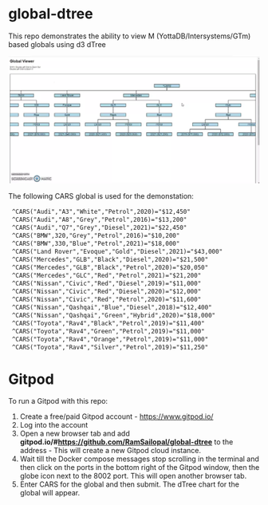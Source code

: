 # global-dtree

This repo demonstrates the ability to view M (YottaDB/Intersystems/GTm) based globals using d3 dTree

![Alt text](global-dtree.webp?raw=true "Global dTree")

The following CARS global is used for the demonstation:

     ^CARS("Audi","A3","White","Petrol",2020)="$12,450"
     ^CARS("Audi","A8","Grey","Petrol",2016)="$13,200"
     ^CARS("Audi","Q7","Grey","Diesel",2021)="$22,450"
     ^CARS("BMW",320,"Grey","Petrol",2016)="$10,200"
     ^CARS("BMW",330,"Blue","Petrol",2021)="$18,000"
     ^CARS("Land Rover","Evoque","Gold","Diesel",2021)="$43,000"
     ^CARS("Mercedes","GLB","Black","Diesel",2020)="$21,500"
     ^CARS("Mercedes","GLB","Black","Petrol",2020)="$20,050"
     ^CARS("Mercedes","GLC","Red","Petrol",2021)="$21,200"
     ^CARS("Nissan","Civic","Red","Diesel",2019)="$11,000"
     ^CARS("Nissan","Civic","Red","Diesel",2020)="$12,000"
     ^CARS("Nissan","Civic","Red","Petrol",2020)="$11,600"
     ^CARS("Nissan","Qashqai","Blue","Diesel",2018)="$12,400"
     ^CARS("Nissan","Qashqai","Green","Hybrid",2020)="$18,000"
     ^CARS("Toyota","Rav4","Black","Petrol",2019)="$11,400"
     ^CARS("Toyota","Rav4","Green","Petrol",2019)="$11,000"
     ^CARS("Toyota","Rav4","Orange","Petrol",2019)="$11,000"
     ^CARS("Toyota","Rav4","Silver","Petrol",2019)="$11,250"


# Gitpod

To run a Gitpod with this repo:

1) Create a free/paid Gitpod account - https://www.gitpod.io/
2) Log into the account
3) Open a new browser tab and add **gitpod.io/#https://github.com/RamSailopal/global-dtree** to the address - This will create a new Gitpod cloud instance.
4) Wait till the Docker compose messages stop scrolling in the terminal and then click on the ports in the bottom right of the Gitpod window, then the globe icon next to the 8002 port. This will open another browser tab.
5) Enter CARS for the global and then submit. The dTree chart for the global will appear.

